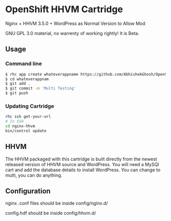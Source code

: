 # OpenShift HHVM Cartridge

Nginx + HHVM 3.5.0 + WordPress as Normal Version to Allow Mod

GNU GPL 3.0 material, no warrenty of working rightly! 
It is Beta.

## Usage

### Command line
```bash
$ rhc app create whateverappname https://github.com/AbhishekGhosh/OpenShift-Nginx-HHVM-WordPress-Multisite.git
$ cd whateverappnam
$ git add .
$ git commit -m 'Multi Testing'
$ git push
```

### Updating Cartridge

```bash
rhc ssh get-your-url
# In SSH
cd nginx-hhvm
bin/control update
```

## HHVM

The HHVM packaged with this cartridge is built directly from the newest released version of HHVM source and WordPress. You will need a MySQl cart and add the database details to install WordPress. 
You can change to multi, you can do anything.

## Configuration

nginx .conf files should be inside config/nginx.d/

config.hdf should be inside config/hhvm.d/
